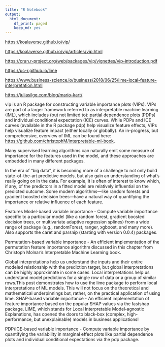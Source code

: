 ```yaml
---
title: "R Notebook"
output:
  html_document:
    df_print: paged
    keep_md: yes
---
```


<https://koalaverse.github.io/vip/>

<https://koalaverse.github.io/vip/articles/vip.html>

<https://cran.r-project.org/web/packages/vip/vignettes/vip-introduction.pdf>

<https://uc-r.github.io/lime>

<https://www.business-science.io/business/2018/06/25/lime-local-feature-interpretation.html>

<https://juliasilge.com/blog/mario-kart/>


vip is an R package for constructing variable importance plots (VIPs). VIPs are part of a larger framework referred to as interpretable machine learning (IML), which includes (but not limited to): partial dependence plots (PDPs) and individual conditional expectation (ICE) curves. While PDPs and ICE curves (available in the R package pdp) help visualize feature effects, VIPs help visualize feature impact (either locally or globally). An in-progress, but comprehensive, overview of IML can be found here: https://github.com/christophM/interpretable-ml-book.

Many supervised learning algorithms can naturally emit some measure of importance for the features used in the model, and these approaches are embedded in many different packages. 


In the era of “big data”, it is becoming more of a challenge to not only build state-of-the-art predictive models, but also gain an understanding of what’s really going on in the data. For example, it is often of interest to know which, if any, of the predictors in a fitted model are relatively influential on the predicted outcome. Some modern algorithms—like random forests and gradient boosted decision trees—have a natural way of quantifying the importance or relative influence of each feature.


Features
Model-based variable importance - Compute variable importance specific to a particular model (like a random forest, gradient boosted decision trees, or multivariate adaptive regression splines) from a wide range of package (e.g., randomForest, ranger, xgboost, and many more). Also supports the caret and parsnip (starting with version 0.0.4) packages.

Permutation-based variable importance - An efficient implementation of the permutation feature importance algorithm discussed in this chapter from Christoph Molnar’s Interpretable Machine Learning book.


Global interpretations help us understand the inputs and their entire modeled relationship with the prediction target, but global interpretations can be highly approximate in some cases. Local interpretations help us understand model predictions for a single row of data or a group of similar rows.This post demonstrates how to use the lime package to perform local interpretations of ML models. This will not focus on the theoretical and mathematical underpinnings but, rather, on the practical application of using lime.
SHAP-based variable importance - An efficient implementation of feature importance based on the popular SHAP values via the fastshap package.  LIME, which stands for Local Interpretable Model-agnostic Explanations, has opened the doors to black-box (complex, high-performance, but unexplainable) models in business applications! 

PDP/ICE-based variable importance - Compute variable importance by quantifying the variability in marginal effect plots like partial dependence plots and individual conditional expectations via the pdp package.


